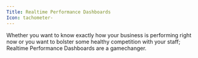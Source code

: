 ```yaml
---
Title: Realtime Performance Dashboards
Icon: tachometer-
---
```

Whether you want to know exactly how your business is performing right now or you want to bolster some healthy competition with your staff; Realtime Performance Dashboards are a gamechanger.
